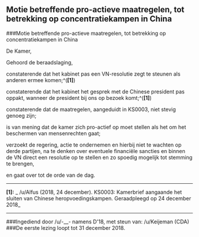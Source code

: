 ## Motie betreffende pro-actieve maatregelen, tot betrekking op concentratiekampen in China 
 
###Motie betreffende pro-actieve maatregelen, tot betrekking op concentratiekampen in China

De Kamer,

Gehoord de beraadslaging,

constaterende dat het kabinet pas een VN-resolutie zegt te steunen als anderen ermee komen;^(**[1]**)

constaterende dat het kabinet het gesprek met de Chinese president pas oppakt, wanneer de president bij ons op bezoek komt;^(**[1]**)

constaterende dat de maatregelen, aangeduidt in KS0003, niet stevig genoeg zijn;

is van mening dat de kamer zich pro-actief op moet stellen als het om het beschermen van mensenrechten gaat;

verzoekt de regering, actie te ondernemen en hierbij niet te wachten op derde partijen, na te denken over eventuele financiële sancties en binnen de VN direct een resolutie op te stellen en zo spoedig mogelijk tot stemming te brengen,

en gaat over tot de orde van de dag.

---

**[1]:** _
/u/Alfus (2018, 24 december). KS0003: Kamerbrief aangaande het sluiten van Chinese heropvoedingskampen. Geraadpleegd op 24 december 2018_

---

###Ingediend door /u/-___-_ namens D'18, met steun van: /u/Keijeman (CDA)  
###De eerste lezing loopt tot 31 december 2018.  